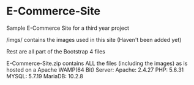 # E-Commerce-Site
Sample E-Commerce Site for a third year project


/imgs/ contains the images used in this site (Haven't been added yet)

Rest are all part of the Bootstrap 4 files

E-Commerce-Site.zip contains ALL the files (including the images) as is hosted on a Apache WAMP(64 Bit) Server:
Apache: 2.4.27
PHP: 5.6.31
MYSQL: 5.7.19
MariaDB: 10.2.8
